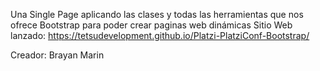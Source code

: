 Una Single Page aplicando las clases y todas las herramientas que nos ofrece Bootstrap para poder crear paginas web dinámicas
Sitio Web lanzado: https://tetsudevelopment.github.io/Platzi-PlatziConf-Bootstrap/

Creador: Brayan Marin